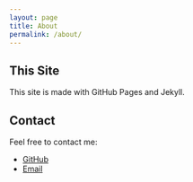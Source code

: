 ```yaml
---
layout: page
title: About
permalink: /about/
---
```

## This Site

This site is made with GitHub Pages and Jekyll.

## Contact

Feel free to contact me:

- [GitHub](https://github.com/Davidasx)
- [Email](mailto:blog@davidx.us.kg)

